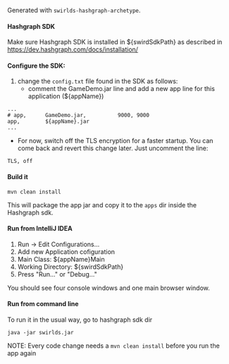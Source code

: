 Generated with ```swirlds-hashgraph-archetype```.

#### Hashgraph SDK
Make sure Hashgraph SDK is installed in ${swirdSdkPath} as described in https://dev.hashgraph.com/docs/installation/

#### Configure the SDK:
1. change the `config.txt` file found in the SDK as follows:
   * comment the GameDemo.jar line and add a new app line for this application (${appName})
```
...
# app,		GameDemo.jar,		   9000, 9000
app,        ${appName}.jar
...
```
   * For now, switch off the TLS encryption for a faster startup. You can come back and revert this change later. Just uncomment the line:
```
TLS, off
```
#### Build it
```
mvn clean install
```
This will package the app jar and copy it to the `apps` dir inside the Hashgraph sdk.

#### Run from IntelliJ IDEA
1. Run -> Edit Configurations...
2. Add new Application cofiguration
3. Main Class: ${appName}Main
4. Working Directory: ${swirdSdkPath}
5. Press "Run..." or "Debug..."

You should see four console windows and one main browser window.

#### Run from command line
To run it in the usual way, go to hashgraph sdk dir
```
java -jar swirlds.jar
```

NOTE: Every code change needs a `mvn clean install` before you run the app again
